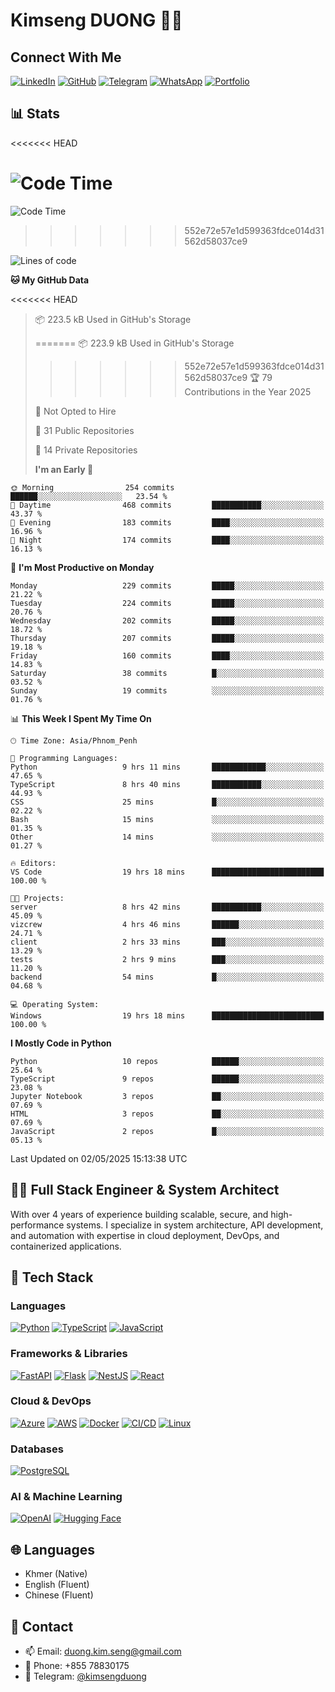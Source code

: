 # Kimseng DUONG 👨‍💻

## Connect With Me

[![LinkedIn](https://img.shields.io/badge/-LinkedIn-0077B5?style=for-the-badge&logo=linkedin&logoColor=white)](https://linkedin.com/in/kimsengduong)
[![GitHub](https://img.shields.io/badge/-GitHub-181717?style=for-the-badge&logo=github)](https://github.com/kimsengduong)
[![Telegram](https://img.shields.io/badge/-Telegram-2CA5E0?style=for-the-badge&logo=telegram&logoColor=white)](https://t.me/kimsengduong)
[![WhatsApp](https://img.shields.io/badge/-WhatsApp-25D366?style=for-the-badge&logo=whatsapp&logoColor=white)](https://wa.me/85578830175)
[![Portfolio](https://img.shields.io/badge/-Portfolio-FF5722?style=for-the-badge&logo=firefox&logoColor=white)](https://kimsengduong.com)

## 📊 Stats

<!--START_SECTION:waka-->

<<<<<<< HEAD

# ![Code Time](http://img.shields.io/badge/Code%20Time-1%2C993%20hrs%2021%20mins-blue)

![Code Time](http://img.shields.io/badge/Code%20Time-1%2C993%20hrs%2042%20mins-blue)

> > > > > > > 552e72e57e1d599363fdce014d31562d58037ce9

![Lines of code](https://img.shields.io/badge/From%20Hello%20World%20I%27ve%20Written-3.4%20million%20lines%20of%20code-blue)

**🐱 My GitHub Data**

<<<<<<< HEAD

> 📦 223.5 kB Used in GitHub's Storage
>
> =======
> 📦 223.9 kB Used in GitHub's Storage
>
> > > > > > > 552e72e57e1d599363fdce014d31562d58037ce9
> > > > > > > 🏆 79 Contributions in the Year 2025
>
> 🚫 Not Opted to Hire
>
> 📜 31 Public Repositories
>
> 🔑 14 Private Repositories
>
> **I'm an Early 🐤**

```text
🌞 Morning                254 commits         ██████░░░░░░░░░░░░░░░░░░░   23.54 %
🌆 Daytime                468 commits         ███████████░░░░░░░░░░░░░░   43.37 %
🌃 Evening                183 commits         ████░░░░░░░░░░░░░░░░░░░░░   16.96 %
🌙 Night                  174 commits         ████░░░░░░░░░░░░░░░░░░░░░   16.13 %
```

📅 **I'm Most Productive on Monday**

```text
Monday                   229 commits         █████░░░░░░░░░░░░░░░░░░░░   21.22 %
Tuesday                  224 commits         █████░░░░░░░░░░░░░░░░░░░░   20.76 %
Wednesday                202 commits         █████░░░░░░░░░░░░░░░░░░░░   18.72 %
Thursday                 207 commits         █████░░░░░░░░░░░░░░░░░░░░   19.18 %
Friday                   160 commits         ████░░░░░░░░░░░░░░░░░░░░░   14.83 %
Saturday                 38 commits          █░░░░░░░░░░░░░░░░░░░░░░░░   03.52 %
Sunday                   19 commits          ░░░░░░░░░░░░░░░░░░░░░░░░░   01.76 %
```

📊 **This Week I Spent My Time On**

```text
🕑︎ Time Zone: Asia/Phnom_Penh

💬 Programming Languages:
Python                   9 hrs 11 mins       ████████████░░░░░░░░░░░░░   47.65 %
TypeScript               8 hrs 40 mins       ███████████░░░░░░░░░░░░░░   44.93 %
CSS                      25 mins             █░░░░░░░░░░░░░░░░░░░░░░░░   02.22 %
Bash                     15 mins             ░░░░░░░░░░░░░░░░░░░░░░░░░   01.35 %
Other                    14 mins             ░░░░░░░░░░░░░░░░░░░░░░░░░   01.27 %

🔥 Editors:
VS Code                  19 hrs 18 mins      █████████████████████████   100.00 %

🐱‍💻 Projects:
server                   8 hrs 42 mins       ███████████░░░░░░░░░░░░░░   45.09 %
vizcrew                  4 hrs 46 mins       ██████░░░░░░░░░░░░░░░░░░░   24.71 %
client                   2 hrs 33 mins       ███░░░░░░░░░░░░░░░░░░░░░░   13.29 %
tests                    2 hrs 9 mins        ███░░░░░░░░░░░░░░░░░░░░░░   11.20 %
backend                  54 mins             █░░░░░░░░░░░░░░░░░░░░░░░░   04.68 %

💻 Operating System:
Windows                  19 hrs 18 mins      █████████████████████████   100.00 %
```

**I Mostly Code in Python**

```text
Python                   10 repos            ██████░░░░░░░░░░░░░░░░░░░   25.64 %
TypeScript               9 repos             ██████░░░░░░░░░░░░░░░░░░░   23.08 %
Jupyter Notebook         3 repos             ██░░░░░░░░░░░░░░░░░░░░░░░   07.69 %
HTML                     3 repos             ██░░░░░░░░░░░░░░░░░░░░░░░   07.69 %
JavaScript               2 repos             █░░░░░░░░░░░░░░░░░░░░░░░░   05.13 %
```

Last Updated on 02/05/2025 15:13:38 UTC

<!--END_SECTION:waka-->

## 👨‍💻 Full Stack Engineer & System Architect

With over 4 years of experience building scalable, secure, and high-performance systems. I specialize in system architecture, API development, and automation with expertise in cloud deployment, DevOps, and containerized applications.

## 🔧 Tech Stack

### Languages

[![Python](https://img.shields.io/badge/-Python-3776AB?style=for-the-badge&logo=python&logoColor=white)](https://www.python.org/)
[![TypeScript](https://img.shields.io/badge/-TypeScript-3178C6?style=for-the-badge&logo=typescript&logoColor=white)](https://www.typescriptlang.org/)
[![JavaScript](https://img.shields.io/badge/-JavaScript-F7DF1E?style=for-the-badge&logo=javascript&logoColor=black)](https://developer.mozilla.org/en-US/docs/Web/JavaScript)

### Frameworks & Libraries

[![FastAPI](https://img.shields.io/badge/-FastAPI-009688?style=for-the-badge&logo=fastapi&logoColor=white)](https://fastapi.tiangolo.com/)
[![Flask](https://img.shields.io/badge/-Flask-000000?style=for-the-badge&logo=flask&logoColor=white)](https://flask.palletsprojects.com/)
[![NestJS](https://img.shields.io/badge/-NestJS-E0234E?style=for-the-badge&logo=nestjs&logoColor=white)](https://nestjs.com/)
[![React](https://img.shields.io/badge/-React-61DAFB?style=for-the-badge&logo=react&logoColor=black)](https://reactjs.org/)

### Cloud & DevOps

[![Azure](https://img.shields.io/badge/-Azure-0078D4?style=for-the-badge&logo=microsoftazure&logoColor=white)](https://azure.microsoft.com/)
[![AWS](https://img.shields.io/badge/-AWS-232F3E?style=for-the-badge&logo=amazonaws&logoColor=white)](https://aws.amazon.com/)
[![Docker](https://img.shields.io/badge/-Docker-2496ED?style=for-the-badge&logo=docker&logoColor=white)](https://www.docker.com/)
[![CI/CD](https://img.shields.io/badge/-CI/CD-4A154B?style=for-the-badge&logo=github-actions&logoColor=white)](https://github.com/features/actions)
[![Linux](https://img.shields.io/badge/-Linux-FCC624?style=for-the-badge&logo=linux&logoColor=black)](https://www.linux.org/)

### Databases

[![PostgreSQL](https://img.shields.io/badge/-PostgreSQL-4169E1?style=for-the-badge&logo=postgresql&logoColor=white)](https://www.postgresql.org/)

### AI & Machine Learning

[![OpenAI](https://img.shields.io/badge/-OpenAI-412991?style=for-the-badge&logo=openai&logoColor=white)](https://openai.com/)
[![Hugging Face](https://img.shields.io/badge/-Hugging%20Face-FD7A00?style=for-the-badge&logo=huggingface&logoColor=white)](https://huggingface.co/)

## 🌐 Languages

- Khmer (Native)
- English (Fluent)
- Chinese (Fluent)

## 🔗 Contact

- 📫 Email: duong.kim.seng@gmail.com
- 📱 Phone: +855 78830175
- 💬 Telegram: [@kimsengduong](https://t.me/kimsengduong)
